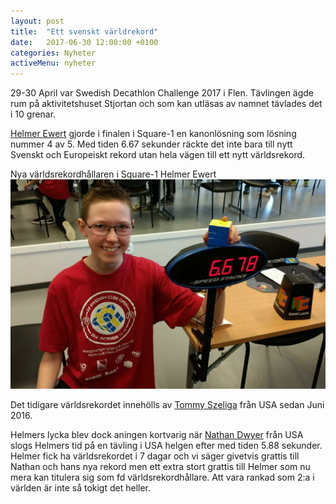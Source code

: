 ```yaml
---
layout: post
title:  "Ett svenskt världrekord"
date:   2017-06-30 12:00:00 +0100
categories: Nyheter
activeMenu: nyheter
---
```

29-30 April var Swedish Decathlon Challenge 2017 i Flen. Tävlingen ägde rum på aktivitetshuset Stjortan och som kan utläsas av namnet tävlades det i 10 grenar. 

[Helmer Ewert](https://www.worldcubeassociation.org/persons/2015EWER01) gjorde i finalen i Square-1 en kanonlösning som lösning nummer 4 av 5. Med tiden 6.67 sekunder räckte det inte bara till nytt Svenskt och Europeiskt rekord utan hela vägen till ett nytt världsrekord. 

Nya världsrekordhållaren i Square-1 Helmer Ewert
![Helmer Ewerts nya rekordtid 6.67 sekunder](/img/nyhetsbilder/helmervr.jpg)

Det tidigare världsrekordet innehölls av [Tommy Szeliga](https://www.worldcubeassociation.org/persons/2012SZEL01) från USA sedan Juni 2016. 

Helmers lycka blev dock aningen kortvarig när [Nathan Dwyer](https://www.worldcubeassociation.org/persons/2011DWYE02) från USA slogs Helmers tid på en tävling i USA helgen efter med tiden 5.88 sekunder. Helmer fick ha världsrekordet i 7 dagar och vi säger givetvis grattis till Nathan och hans nya rekord men ett extra stort grattis till Helmer som nu mera kan titulera sig som fd världsrekordhållare. Att vara rankad som 2:a i världen är inte så tokigt det heller. 
